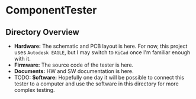 # ComponentTester

## Directory Overview

* __Hardware:__ The schematic and PCB layout is here. For now, this project uses `Autodesk EAGLE`, but I may switch to `KiCad` once I'm familiar enough with it.
* __Firmware:__ The source code of the tester is here.
* __Documents:__ HW and SW documentation is here.
* TODO: __Software:__ Hopefully one day it will be possible to connect this tester to a computer and use the software in this directory for more complex testing.